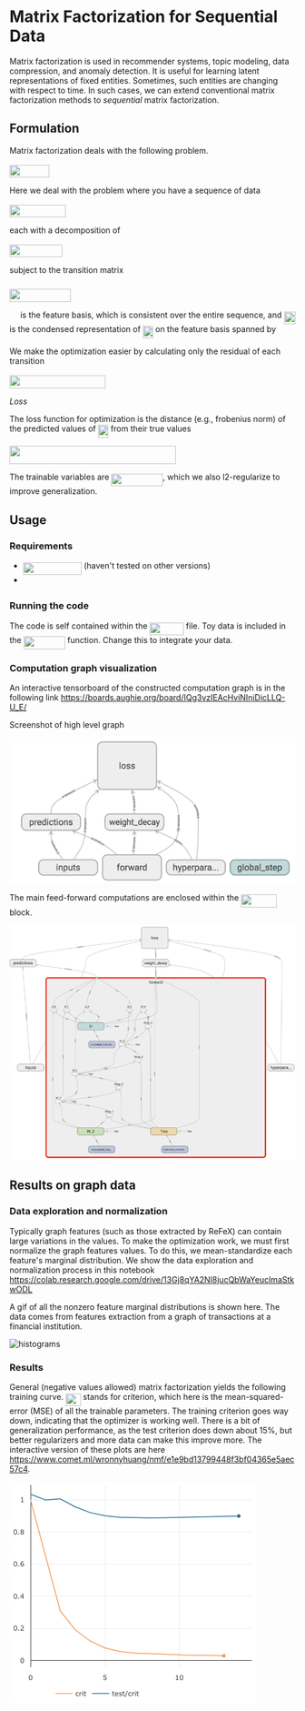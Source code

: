 # Matrix Factorization for Sequential Data

Matrix factorization is used in recommender systems, topic modeling, data compression, and anomaly detection. It is useful for learning latent representations of fixed entities. Sometimes, such entities are changing with respect to time. In such cases, we can extend conventional matrix factorization methods to _sequential_ matrix factorization.

## Formulation
Matrix factorization deals with the following problem.

<img src="/tex/5709ab7abcb2336fed0eb156fd347562.svg?invert_in_darkmode&sanitize=true" align=middle width=69.63454574999999pt height=22.465723500000017pt/>

Here we deal with the problem where you have a sequence of data

<img src="/tex/257607c8a2084cbcd56bd4af1d918051.svg?invert_in_darkmode&sanitize=true" align=middle width=99.34751804999999pt height=22.465723500000017pt/>

each with a decomposition of

<img src="/tex/a8505c0da8435483beafa5e5e28d4a5b.svg?invert_in_darkmode&sanitize=true" align=middle width=92.53206599999999pt height=22.465723500000017pt/>

subject to the transition matrix <img src="/tex/2f118ee06d05f3c2d98361d9c30e38ce.svg?invert_in_darkmode&sanitize=true" align=middle width=11.889314249999991pt height=22.465723500000017pt/>

<img src="/tex/66e779f879f103e83e2877c5fd8174a4.svg?invert_in_darkmode&sanitize=true" align=middle width=107.97168194999999pt height=22.465723500000017pt/>

<img src="/tex/7b9a0316a2fcd7f01cfd556eedf72e96.svg?invert_in_darkmode&sanitize=true" align=middle width=14.99998994999999pt height=22.465723500000017pt/> is the feature basis, which is consistent over the entire sequence, and <img src="/tex/7185d0c367d394c42432a1246eceab81.svg?invert_in_darkmode&sanitize=true" align=middle width=20.176033349999987pt height=22.465723500000017pt/> is the condensed representation of <img src="/tex/1338d1e5163ba5bc872f1411dd30b36a.svg?invert_in_darkmode&sanitize=true" align=middle width=18.269651399999987pt height=22.465723500000017pt/> on the feature basis spanned by <img src="/tex/7b9a0316a2fcd7f01cfd556eedf72e96.svg?invert_in_darkmode&sanitize=true" align=middle width=14.99998994999999pt height=22.465723500000017pt/>

We make the optimization easier by calculating only the residual of each transition

<img src="/tex/0cfc064e4ec5ca0c19f64675af7b30f1.svg?invert_in_darkmode&sanitize=true" align=middle width=169.4166144pt height=22.465723500000017pt/>

_Loss_

The loss function for optimization is the distance (e.g., frobenius norm) of the predicted values of <img src="/tex/1338d1e5163ba5bc872f1411dd30b36a.svg?invert_in_darkmode&sanitize=true" align=middle width=18.269651399999987pt height=22.465723500000017pt/> from their true values

<img src="/tex/4cbfc855b154e568b3437911ab4a245e.svg?invert_in_darkmode&sanitize=true" align=middle width=293.19592005pt height=32.256008400000006pt/>

The trainable variables are <img src="/tex/4ab841e2c685781e6d9177d6b28b3ae7.svg?invert_in_darkmode&sanitize=true" align=middle width=90.59940945pt height=22.831056599999986pt/>, which we also l2-regularize to improve generalization.

## Usage

### Requirements
- <img src="/tex/b5970b03abf71a1c8c1ebedac53a2a73.svg?invert_in_darkmode&sanitize=true" align=middle width=103.23289514999998pt height=22.831056599999986pt/> (haven't tested on other versions)
- <img src="/tex/8da05e172086a73d2e1e8164797669f3.svg?invert_in_darkmode&sanitize=true" align=middle width=50.63004209999999pt height=14.15524440000002pt/>

### Running the code

The code is self contained within the <img src="/tex/24f3b5d61559402ec87940f65513fb36.svg?invert_in_darkmode&sanitize=true" align=middle width=60.13837334999999pt height=21.68300969999999pt/> file. Toy data is included in the <img src="/tex/43af940070a675cffcce616b979f3bd6.svg?invert_in_darkmode&sanitize=true" align=middle width=73.12917314999999pt height=22.831056599999986pt/> function. Change this to integrate your data.

### Computation graph visualization
An interactive tensorboard of the constructed computation graph is in the following link
https://boards.aughie.org/board/IQg3vzIEAcHviNIniDicLLQ-U_E/

Screenshot of high level graph

![tensorboard high level](doc/tensorboard.png)

The main feed-forward computations are enclosed within the <img src="/tex/6a5854152f3d92fa90cd1c442142c66a.svg?invert_in_darkmode&sanitize=true" align=middle width=62.98733759999998pt height=22.831056599999986pt/> block.

![tensorboard zoom in](doc/tensorboardzoom.png)

## Results on graph data 

### Data exploration and normalization

Typically graph features (such as those extracted by ReFeX) can contain large variations in the values. To make the optimization work, we must first normalize the graph features values. To do this, we mean-standardize each feature's marginal distribution. We show the data exploration and normalization process in this notebook https://colab.research.google.com/drive/13Gj8qYA2Nl8jucQbWaYeuclmaStkwODL

A gif of all the nonzero feature marginal distributions is shown here. The data comes from features extraction from a graph of transactions at a financial institution.

![histograms](doc/histograms.gif)


### Results

General (negative values allowed) matrix factorization yields the following training curve. <img src="/tex/75528dd9fe475ae921d58755998e8e40.svg?invert_in_darkmode&sanitize=true" align=middle width=26.58608369999999pt height=21.68300969999999pt/> stands for criterion, which here is the mean-squared-error (MSE) of all the trainable parameters. The training criterion goes way down, indicating that the optimizer is working well. There is a bit of generalization performance, as the test criterion does down about 15%, but better regularizers and more data can make this improve more. The interactive version of these plots are here https://www.comet.ml/wronnyhuang/nmf/e1e9bd13799448f3bf04365e5aec57c4.

![general matrix factorization training curve](doc/traincurve.png)
